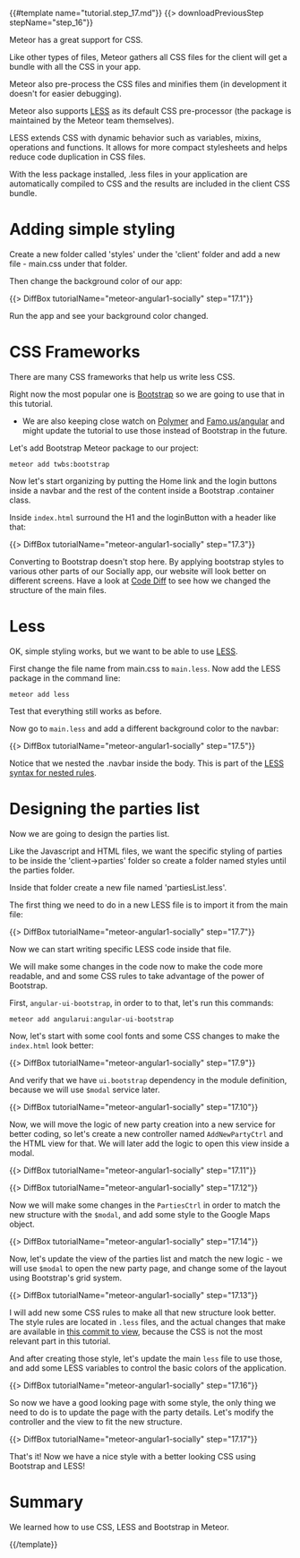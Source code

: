 {{#template name="tutorial.step_17.md"}}
{{> downloadPreviousStep stepName="step_16"}}

Meteor has a great support for CSS.

Like other types of files, Meteor gathers all CSS files for the client will get a bundle with all the CSS in your app.

Meteor also pre-process the CSS files and minifies them (in development it doesn't for easier debugging).

Meteor also supports [LESS](http://lesscss.org/) as its default CSS pre-processor (the package is maintained by the Meteor team themselves).

LESS extends CSS with dynamic behavior such as variables, mixins, operations and functions. It allows for more compact stylesheets and helps reduce code duplication in CSS files.

With the less package installed, .less files in your application are automatically compiled to CSS and the results are included in the client CSS bundle.

# Adding simple styling

Create a new folder called 'styles' under the 'client' folder and add a new file - main.css under that folder.

Then change the background color of our app:

{{> DiffBox tutorialName="meteor-angular1-socially" step="17.1"}}

Run the app and see your background color changed.

# CSS Frameworks

There are many CSS frameworks that help us write less CSS.

Right now the most popular one is [Bootstrap](http://getbootstrap.com/) so we are going to use that in this tutorial.

* We are also keeping close watch on [Polymer](https://www.polymer-project.org/) and [Famo.us/angular](http://famo.us/integrations/angular) and might  update the tutorial to use those instead of Bootstrap in the future.

Let's add Bootstrap Meteor package to our project:

    meteor add twbs:bootstrap


Now let's start organizing by putting the Home link and the login buttons inside a navbar and the rest of the content inside a Bootstrap .container class.

Inside `index.html` surround the H1 and the loginButton with a header like that:

{{> DiffBox tutorialName="meteor-angular1-socially" step="17.3"}}

Converting to Bootstrap doesn't stop here. By applying bootstrap styles to various other parts of our Socially app, our website will look better on different screens. Have a look at [Code Diff](https://github.com/Urigo/meteor-angular-socially/compare/step_16...step_17) to see how we changed the structure of the main files.

# Less

OK, simple styling works, but we want to be able to use [LESS](http://lesscss.org/).

First change the file name from main.css to `main.less`.  Now add the LESS package in the command line:

    meteor add less

Test that everything still works as before.

Now go to `main.less` and add a different background color to the navbar:

{{> DiffBox tutorialName="meteor-angular1-socially" step="17.5"}}


Notice that we nested the .navbar inside the body. This is part of the [LESS syntax for nested rules](http://lesscss.org/features/#features-overview-feature-nested-rules).

# Designing the parties list

Now we are going to design the parties list.

Like the Javascript and HTML files, we want the specific styling of parties to be inside the 'client->parties' folder so create a folder named styles until the parties folder.

Inside that folder create a new file named 'partiesList.less'.

The first thing we need to do in a new LESS file is to import it from the main file:

{{> DiffBox tutorialName="meteor-angular1-socially" step="17.7"}}

Now we can start writing specific LESS code inside that file.

We will make some changes in the code now to make the code more readable, and and some CSS rules to take advantage of the power of Bootstrap.

First, `angular-ui-bootstrap`, in order to to that, let's run this commands:

    meteor add angularui:angular-ui-bootstrap

Now, let's start with some cool fonts and some CSS changes to make the `index.html` look better:

{{> DiffBox tutorialName="meteor-angular1-socially" step="17.9"}}

And verify that we have `ui.bootstrap` dependency in the module definition, because we will use `$modal` service later.

{{> DiffBox tutorialName="meteor-angular1-socially" step="17.10"}}

Now, we will move the logic of new party creation into a new service for better coding, so let's create a new controller named `AddNewPartyCtrl` and the HTML view for that. We will later add the logic to open this view inside a modal.

{{> DiffBox tutorialName="meteor-angular1-socially" step="17.11"}}

{{> DiffBox tutorialName="meteor-angular1-socially" step="17.12"}}

Now we will make some changes in the `PartiesCtrl` in order to match the new structure with the `$modal`, and add some style to the Google Maps object.

{{> DiffBox tutorialName="meteor-angular1-socially" step="17.14"}}

Now, let's update the view of the parties list and match the new logic - we will use `$modal` to open the new party page, and change some of the layout using Bootstrap's grid system.

{{> DiffBox tutorialName="meteor-angular1-socially" step="17.13"}}

I will add new some CSS rules to make all that new structure look better.
The style rules are located in `.less` files, and the actual changes that make are available in [this commit to view](https://github.com/Urigo/meteor-angular-socially/commit/c189d59bb71aac2a60a9fc5db4f2a00f0239c68b), because the CSS is not the most relevant part in this tutorial.

And after creating those style, let's update the main `less` file to use those, and add some LESS variables to control the basic colors of the application.

{{> DiffBox tutorialName="meteor-angular1-socially" step="17.16"}}

So now we have a good looking page with some style, the only thing we need to do is to update the page with the party details.
Let's modify the controller and the view to fit the new structure.

{{> DiffBox tutorialName="meteor-angular1-socially" step="17.17"}}

That's it! Now we have a nice style with a better looking CSS using Bootstrap and LESS!

# Summary

We learned how to use CSS, LESS and Bootstrap in Meteor.

{{/template}}
